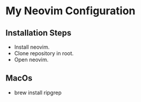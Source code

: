 # My Neovim Configuration

## Installation Steps
- Install neovim.
- Clone repository in root.
- Open neovim. 

## MacOs
- brew install ripgrep
